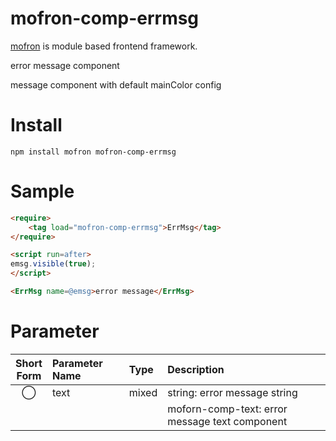 # mofron-comp-errmsg
[mofron](https://mofron.github.io/mofron/) is module based frontend framework.

error message component

message component with default mainColor config


# Install
```
npm install mofron mofron-comp-errmsg
```

# Sample
```html
<require>
    <tag load="mofron-comp-errmsg">ErrMsg</tag>
</require>

<script run=after>
emsg.visible(true);
</script>

<ErrMsg name=@emsg>error message</ErrMsg>
```

# Parameter

| Short<br>Form | Parameter Name | Type | Description |
|:-------------:|:---------------|:-----|:------------|
| ◯  | text | mixed | string: error message string |
| | | | moforn-comp-text: error message text component |

